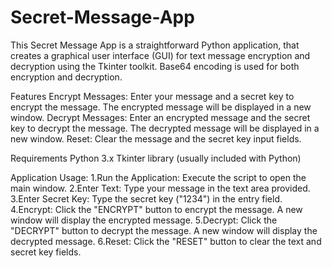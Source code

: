 # Secret-Message-App

This Secret Message App is a straightforward Python application,
that creates a graphical user interface (GUI) for text message encryption and decryption using the Tkinter toolkit. 
Base64 encoding is used for both encryption and decryption.

Features
Encrypt Messages: Enter your message and a secret key to encrypt the message. The encrypted message will be displayed in a new window.
Decrypt Messages: Enter an encrypted message and the secret key to decrypt the message. The decrypted message will be displayed in a new window.
Reset: Clear the message and the secret key input fields.

Requirements
Python 3.x
Tkinter library (usually included with Python)

Application Usage:
  1.Run the Application: Execute the script to open the main window.
  2.Enter Text: Type your message in the text area provided.
  3.Enter Secret Key: Type the secret key ("1234") in the entry field.
  4.Encrypt: Click the "ENCRYPT" button to encrypt the message. A new window will display the encrypted message.
  5.Decrypt: Click the "DECRYPT" button to decrypt the message. A new window will display the decrypted message.
  6.Reset: Click the "RESET" button to clear the text and secret key fields.
